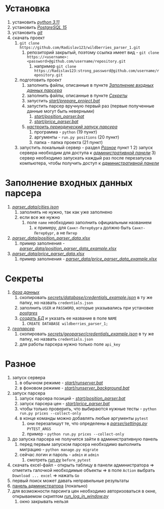 # Установка

1) установить [*python 3.11*](https://www.python.org/)
2) установить [*PostgreSQL 15*](https://www.postgresql.org/)
3) установить [*git*](https://git-scm.com/downloads)
4) скачать проект
    1) `git clone https://github.com/Radislav123/wildberries_parser_1.git`
        1) репозиторий закрытый, поэтому ссылка имеет вид - `git clone https://<username>:<password>@github.com/username/repository.git`
            1) например `git clone https://Radislav123:strong_password@github.com/username/repository.git`
    2) подготовить проект
        1) заполнить файлы, описанные в пункте [*Заполнение входных данных парсера*](#заполнение-входных-данных-парсера)
        2) заполнить файлы, описанные в пункте [*Секреты*](#секреты)
        3) запустить [*start/prepare_project.bat*](start/prepare_project.bat)
        4) запустить парсер вручную первый раз (первые полученные данные могут быть неверными)
            1) [*start/position_parser.bat*](start/position_parser.bat)
            2) [*start/price_parser.bat*](start/price_parser.bat)
        5) [*настроить периодический запуск парсера*](https://www.windowscentral.com/how-create-automated-task-using-task-scheduler-windows-10)
            1) программа - `python` (19 пункт)
            2) аргументы - `run.py positions` (20 пункт)
            3) папка - папка проекта (21 пункт)
    3) запустить локальный сервер - раздел [*Разное*](#разное) пункт 1
        2) запуск сервера необходим для доступа к [*административной панели*](http://127.0.0.1:8000/admin/)
        3) сервер необходимо запускать каждый раз после перезапуска компьютера, чтобы получить доступ к
           [*административной панели*](http://127.0.0.1:8000/admin/)


# Заполнение входных данных парсера

1) [*parser_data/cities.json*](parser_data/cities.json)
    1) заполнять не нужно, так как уже заполнено
    2) если все же нужно
        1) поле `name` необходимо заполнить официальным названием
            1) к примеру, для `Санкт-Петербурга` должно быть `Санкт-Петербург`, а не `Питер`
2) [*parser_data/position_parser_data.xlsx*](parser_data/position_parser_data.xlsx)
    1) пример заполнения - [*parser_data/position_parser_data_example.xlsx*](parser_data/position_parser_data_example.xlsx)
3) [*parser_data/price_parser_data.xlsx*](parser_data/price_parser_data.xlsx)
    1) пример заполнения - [*parser_data/price_parser_data_example.xlsx*](parser_data/price_parser_data_example.xlsx)


# Секреты

1) [*база данных*](https://www.postgresql.org/)
    1) скопировать [*secrets/database/credentials_example.json*](secrets/database/credentials_example.json) в ту же папку, но назвать `credentials.json`
    2) заполнить `USER` и `PASSWORD`, которые указывались при установке [*postgres*](https://www.postgresql.org/)
    3) [*создать БД*](https://www.tutorialspoint.com/postgresql/postgresql_create_database.htm) и указать ее название в поле `NAME`
        1) `CREATE DATABASE wildberries_parser_1;`
2) [*геопарсер*](https://positionstack.com/)
    1) скопировать [*secrets/geoparser/credentials_example.json*](secrets/geoparser/credentials_example.json) в ту же папку, но назвать `credentials.json`
    2) для работы парсера нужно только поле `api_key`


# Разное

1) запуск сервера
    1) в обычном режиме - [*start/runserver.bat*](start/runserver.bat)
    2) в фоновом режиме - [*start/runserver_background.bat*](start/runserver_background.bat)
2) запуск парсера
    1) запуск парсера позиций - [*start/position_parser.bat*](start/position_parser.bat)
    2) запуск парсера цен - [*start/price_parser.bat*](start/price_parser.bat)
    3) чтобы только проверить, что выбираются нужные тесты - `python run.py prices --collect-only`
    4) в конце команды можно добавлять любые аргументы `pytest`
        1) они перезапишут те, что определены в [*parser/settings.py*](parser/settings.py) `PYTEST_ARGS`
        2) пример - `python run.py prices --collect-only`
3) до запуска парсера не получится зайти в административную панель
    1) перед первым запуском парсера необходимо выполнить миграцию - `python manage.py migrate`
    2) сейчас логин и пароль - `admin` и `admin`
        1) смотреть [*run.py*](run.py) `before_pytest`
4) скачать excel-файл - открыть таблицу в панели администратора => отметить галочкой необходимые объекты => в поле `Action` выбрать `Download ... excel` =>
   нажать `Go`
5) первый поиск может давать неправильные результаты
6) [панель администратора](http://127.0.0.1:8000/admin/) (локально)
7) для возможности парсинга цен необходимо авторизоваться в окне, открываемом скриптом [*run_log_in_window.py*](run_log_in_window.py)
    1) окно закрывать нельзя
